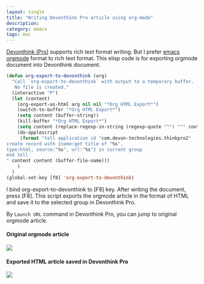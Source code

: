 ```yaml
---
layout: single
title: "Writing Devonthink Pro article using org-mode"
description:
category: emacs
tags: mac
---
```


[Devonthink (Pro)](http://www.devon-technologies.com/products/devonthink/) supports rich text format
writing. But I prefer [emacs orgmode](http://orgmode.org/) format to rich text format. This elisp
code is for exporting orgmode document into Devonthink document.

```lisp
(defun org-export-to-devonthink (arg)
  "Call `org-export-to-devonthink` with output to a temporary buffer.
   No file is created."
  (interactive "P")
  (let (content)
    (org-export-as-html arg nil nil "*Org HTML Export*")
    (switch-to-buffer "*Org HTML Export*")
    (setq content (buffer-string))
    (kill-buffer "*Org HTML Export*")
    (setq content (replace-regexp-in-string (regexp-quote """) """ content t t))
    (do-applescript
     (format "tell application id "com.devon-technologies.thinkpro2"
create record with {name:get title of "%s", 
type:html, source:"%s", url:"%s"} in current group
end tell
" content content (buffer-file-name)))
    )
  )
(global-set-key [f8] 'org-export-to-devonthink)
```

I bind org-export-to-devonthink to [F8] key. After writing the document, press [F8]. This script
exports the orgmode article in the format of HTML and save it to the selected group in Devonthink
Pro.

By `Launch URL` command in Devonthink Pro, you can jump to original orgmode article.

#### Original orgmode article

![](http://farm4.staticflickr.com/3772/13171970525_df8f81cf32_o.jpg)

#### Exported HTML article saved in Devonthink Pro

![](http://farm3.staticflickr.com/2390/13172243474_d6da5021d0_o.jpg)
